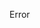 Error








































































































